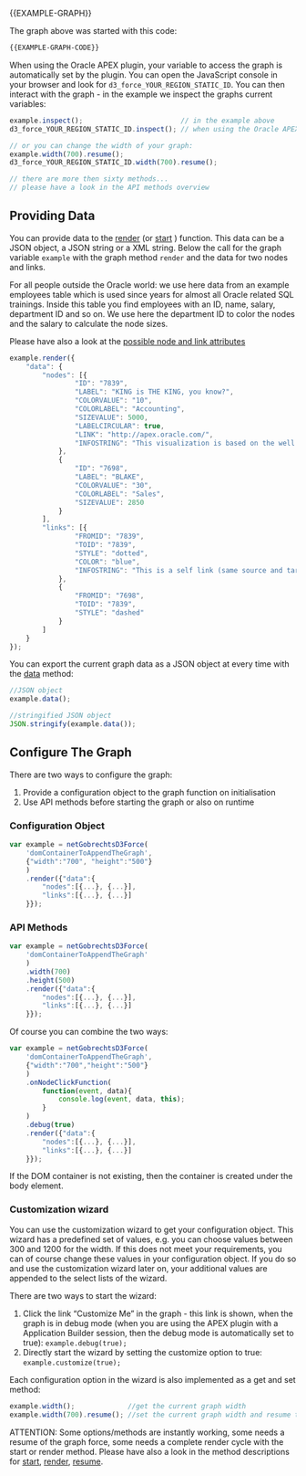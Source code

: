 {{EXAMPLE-GRAPH}}

The graph above was started with this code:
```html
{{EXAMPLE-GRAPH-CODE}}
```

When using the Oracle APEX plugin, your variable to access the graph is automatically set by the plugin. You can open the JavaScript console in your browser and look for `d3_force_YOUR_REGION_STATIC_ID`. You can then interact with the graph - in the example we inspect the graphs current variables:

```js
example.inspect();                        // in the example above
d3_force_YOUR_REGION_STATIC_ID.inspect(); // when using the Oracle APEX plugin

// or you can change the width of your graph:
example.width(700).resume();
d3_force_YOUR_REGION_STATIC_ID.width(700).resume();

// there are more then sixty methods...
// please have a look in the API methods overview
```

## Providing Data

You can provide data to the [render](./module-API.html#.render) (or [start](./module-API.html#.start) ) function. This data can be a JSON object, a JSON string or a XML string. Below the call for the graph variable `example` with the graph method `render` and the data for two nodes and links.

For all people outside the Oracle world: we use here data from an example employees table which is used since years for almost all Oracle related SQL trainings. Inside this table you find employees with an ID, name, salary, department ID and so on. We use here the department ID to color the nodes and the salary to calculate the node sizes.

Please have also a look at the [possible node and link attributes](./tutorial-2-node-and-link-attributes.html)

```js
example.render({
    "data": {
        "nodes": [{
                "ID": "7839",
                "LABEL": "KING is THE KING, you know?",
                "COLORVALUE": "10",
                "COLORLABEL": "Accounting",
                "SIZEVALUE": 5000,
                "LABELCIRCULAR": true,
                "LINK": "http://apex.oracle.com/",
                "INFOSTRING": "This visualization is based on the well known emp table."
            },
            {
                "ID": "7698",
                "LABEL": "BLAKE",
                "COLORVALUE": "30",
                "COLORLABEL": "Sales",
                "SIZEVALUE": 2850
            }
        ],
        "links": [{
                "FROMID": "7839",
                "TOID": "7839",
                "STYLE": "dotted",
                "COLOR": "blue",
                "INFOSTRING": "This is a self link (same source and target node) rendered along a path with the STYLE attribute set to dotted and COLOR attribute set to blue."
            },
            {
                "FROMID": "7698",
                "TOID": "7839",
                "STYLE": "dashed"
            }
        ]
    }
});
```

You can export the current graph data as a JSON object at every time with the [data](./module-API.html#.data) method:

```js
//JSON object
example.data();

//stringified JSON object
JSON.stringify(example.data());
```


## Configure The Graph

There are two ways to configure the graph:

1. Provide a configuration object to the graph function on initialisation
2. Use API methods before starting the graph or also on runtime

### Configuration Object

```js
var example = netGobrechtsD3Force(
    'domContainerToAppendTheGraph',
    {"width":"700", "height":"500"}
    )
    .render({"data":{
        "nodes":[{...}, {...}],
        "links":[{...}, {...}]
    }});
```

### API Methods

```js
var example = netGobrechtsD3Force(
    'domContainerToAppendTheGraph'
    )
    .width(700)
    .height(500)
    .render({"data":{
        "nodes":[{...}, {...}],
        "links":[{...}, {...}]
    }});
```

Of course you can combine the two ways:

```js
var example = netGobrechtsD3Force(
    'domContainerToAppendTheGraph',
    {"width":"700","height":"500"}
    )
    .onNodeClickFunction(
        function(event, data){
            console.log(event, data, this);
        }
    )
    .debug(true)
    .render({"data":{
        "nodes":[{...}, {...}],
        "links":[{...}, {...}]
    }});
```

If the DOM container is not existing, then the container is created under the body element.

### Customization wizard

You can use the customization wizard to get your configuration object. This
wizard has a predefined set of values, e.g. you can choose values between 300
and 1200 for the width. If this does not meet your requirements, you can of
course change these values in your configuration object. If you do so and use
the customization wizard later on, your additional values are appended to the
select lists of the wizard.

There are two ways to start the wizard:

1. Click the link “Customize Me” in the graph - this link is shown, when the graph is in debug mode (when you are using the APEX plugin with a Application Builder session, then the debug mode is automatically set to true): `example.debug(true);`
2. Directly start the wizard by setting the customize option to true: `example.customize(true);`

Each configuration option in the wizard is also implemented as a get and set method:

```js
example.width();             //get the current graph width
example.width(700).resume(); //set the current graph width and resume the graph
```

ATTENTION: Some options/methods are instantly working, some needs a resume of the graph force, some needs a complete render cycle with the start or render method. Please have also a look in the method descriptions for [start](./module-API.html#.start), [render](./module-API.html#.render), [resume](./module-API.html#.resume).
